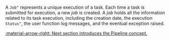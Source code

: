 A `Job^` represents a unique execution of a task. Each time a task is
submitted for execution, a new _job_ is created. A _job_ holds all the information related to its task execution,
including the creation date, the execution `Status^`, the user
function log messages, and the eventual exception raised.


[:material-arrow-right: Next section introduces the Pipeline concept.](pipeline.md)
